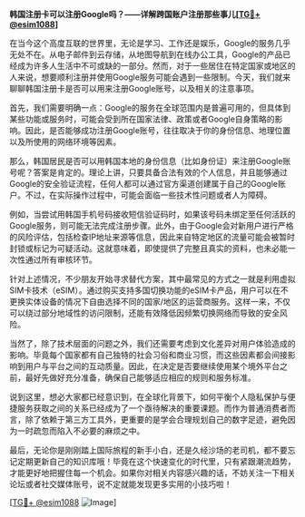 **韩国注册卡可以注册Google吗？——详解跨国账户注册那些事儿[[TG💪+ @esim1088](https://t.me/s/esim1088)]**

在当今这个高度互联的世界里，无论是学习、工作还是娱乐，Google的服务几乎无处不在。从电子邮件到云存储，从地图导航到在线办公工具，Google的产品已经成为许多人生活中不可或缺的一部分。然而，对于一些居住在特定国家或地区的人来说，想要顺利注册并使用Google服务可能会遇到一些限制。今天，我们就来聊聊韩国注册卡是否可以用来注册Google账号，以及相关的注意事项。

首先，我们需要明确一点：Google的服务在全球范围内是普遍可用的，但具体到某些功能或服务时，可能会受到所在国家法律、政策或者Google自身策略的影响。因此，是否能够成功注册Google账号，往往取决于你的身份信息、地理位置以及所使用的网络环境等因素。

那么，韩国居民是否可以用韩国本地的身份信息（比如身份证）来注册Google账号呢？答案是肯定的。理论上讲，只要具备合法有效的个人信息，并且能够通过Google的安全验证流程，任何人都可以通过官方渠道创建属于自己的Google账户。不过，在实际操作过程中，可能会面临一些技术性问题或者人为障碍。

例如，当尝试用韩国手机号码接收短信验证码时，如果该号码未绑定至任何活跃的Google服务，则可能无法完成注册步骤。此外，由于Google会对新用户进行严格的风险评估，包括检查IP地址来源等信息，因此来自特定地区的流量可能会被暂时封锁或标记为可疑活动。这就意味着，即使提供了完整且真实的资料，也未必能一次性通过所有审核环节。

针对上述情况，不少朋友开始寻求替代方案，其中最常见的方式之一就是利用虚拟SIM卡技术（eSIM）。通过购买支持多国切换功能的eSIM卡产品，用户可以在不更换实体设备的情况下自由选择不同的国家/地区的运营商服务。这样一来，不仅可以绕过部分地域性的访问限制，还能有效降低因频繁切换网络而导致的安全风险。

当然了，除了技术层面的问题之外，我们还需要考虑到文化差异对用户体验造成的影响。毕竟每个国家都有自己独特的社会习俗和商业习惯，而这些因素都会间接影响到用户与平台之间的互动质量。因此，在决定是否要继续使用某个境外平台之前，最好先做好充分准备，确保自己能够适应相应的规则和服务标准。

说到这里，想必大家都已经意识到，在全球化背景下，如何平衡个人隐私保护与便捷服务获取之间的关系已经成为了一个亟待解决的重要课题。而作为普通消费者而言，除了依赖于第三方工具外，更重要的是学会合理规划自己的数字足迹，避免因为一时疏忽而陷入不必要的麻烦之中。

最后，无论你是刚刚踏上国际旅程的新手小白，还是久经沙场的老司机，都不要忘记定期更新自己的知识库哦！毕竟在这个快速变化的时代里，只有紧跟潮流趋势，才能更好地把握住每一个机会。如果你对相关内容感兴趣的话，不妨关注一下相关论坛或者社交媒体账号，说不定就能发现更多实用的小技巧啦！

[[TG💪+ @esim1088](https://t.me/s/esim1088) ![Image](https://i.postimg.cc/4NQfJmqS/Snipaste-2025-05-13-00-14-12.png)]